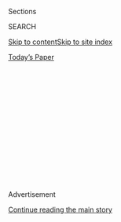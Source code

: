 <div id="app">

<div>

<div>

<div>

<div class="NYTAppHideMasthead css-1q2w90k e1suatyy0">

<div class="section css-ui9rw0 e1suatyy2">

<div class="css-eph4ug er09x8g0">

<div class="css-6n7j50">

</div>

<span class="css-1dv1kvn">Sections</span>

<div class="css-10488qs">

<span class="css-1dv1kvn">SEARCH</span>

</div>

[Skip to content](#site-content)[Skip to site
index](#site-index)

</div>

<div class="css-10698na e1huz5gh0">

</div>

</div>

<div id="masthead-bar-one" class="section hasLinks css-15hmgas e1csuq9d3">

<div class="css-uqyvli e1csuq9d0">

</div>

<div class="css-1uqjmks e1csuq9d1">

</div>

<div class="css-9e9ivx">

[](https://myaccount.nytimes3xbfgragh.onion/auth/login?response_type=cookie&client_id=vi)

</div>

<div class="css-1bvtpon e1csuq9d2">

[Today’s
Paper](https://www.nytimes3xbfgragh.onion/section/todayspaper)

</div>

</div>

</div>

</div>

<div data-aria-hidden="false">

<div id="site-content" data-role="main">

<div>

<div class="css-1aor85t" style="opacity:0.000000001;z-index:-1;visibility:hidden">

<div class="css-1hqnpie">

<div class="css-epjblv">

<span class="css-17xtcya">[Opinion](/section/opinion)</span><span class="css-x15j1o">|</span><span class="css-fwqvlz">Maybe
This Isn’t Such a Good Time to Prosecute a Culture
War</span>

</div>

<div class="css-k008qs">

<div class="css-1iwv8en">

<span class="css-18z7m18"></span>

<div>

</div>

</div>

<span class="css-1n6z4y">https://nyti.ms/2DeKoWF</span>

<div class="css-1705lsu">

<div class="css-4xjgmj">

<div class="css-4skfbu" data-role="toolbar" data-aria-label="Social Media Share buttons, Save button, and Comments Panel with current comment count" data-testid="share-tools">

  - 
  - 
  - 
  - 
    
    <div class="css-6n7j50">
    
    </div>

  - 
  - 

</div>

</div>

</div>

</div>

</div>

</div>

<div id="NYT_TOP_BANNER_REGION" class="css-13pd83m">

</div>

<div id="top-wrapper" class="css-1sy8kpn">

<div id="top-slug" class="css-l9onyx">

Advertisement

</div>

[Continue reading the main
story](#after-top)

<div class="ad top-wrapper" style="text-align:center;height:100%;display:block;min-height:250px">

<div id="top" class="place-ad" data-position="top" data-size-key="top">

</div>

</div>

<div id="after-top">

</div>

</div>

<div>

<div class="css-v5btjw etb61u70">

<div class="css-v05ibm etb61u71">

[Opinion](/section/opinion)

</div>

</div>

<div id="sponsor-wrapper" class="css-1hyfx7x">

<div id="sponsor-slug" class="css-19vbshk">

Supported by

</div>

[Continue reading the main
story](#after-sponsor)

<div id="sponsor" class="ad sponsor-wrapper" style="text-align:center;height:100%;display:block">

</div>

<div id="after-sponsor">

</div>

</div>

<div class="css-186x18t">

</div>

<div class="css-1vkm6nb ehdk2mb0">

# Maybe This Isn’t Such a Good Time to Prosecute a Culture War

</div>

Trump has gone to the well one time too many.

<div class="css-18e8msd">

<div class="css-vp77d3 epjyd6m0">

<div class="css-1p10dcb ey68jwv0" data-aria-hidden="true">

[![Jamelle
Bouie](https://static01.graylady3jvrrxbe.onion/images/2019/01/24/opinion/jamelle-bouie/jamelle-bouie-thumbLarge-v3.png
"Jamelle Bouie")](https://www.nytimes3xbfgragh.onion/column/jamelle-bouie)

</div>

<div class="css-1baulvz">

By [<span class="css-1baulvz last-byline" itemprop="name">Jamelle
Bouie</span>](https://www.nytimes3xbfgragh.onion/column/jamelle-bouie)

<div class="css-8atqhb">

Opinion Columnist

</div>

</div>

</div>

  - July 7,
    2020

  - 
    
    <div class="css-4xjgmj">
    
    <div class="css-d8bdto" data-role="toolbar" data-aria-label="Social Media Share buttons, Save button, and Comments Panel with current comment count" data-testid="share-tools">
    
      - 
      - 
      - 
      - 
        
        <div class="css-6n7j50">
        
        </div>
    
      - 
      - 
    
    </div>
    
    </div>

</div>

<div class="css-79elbk" data-testid="photoviewer-wrapper">

<div class="css-z3e15g" data-testid="photoviewer-wrapper-hidden">

</div>

<div class="css-1a48zt4 ehw59r15" data-testid="photoviewer-children">

![<span class="css-16f3y1r e13ogyst0" data-aria-hidden="true">President
Trump arriving onstage to speak at a campaign rally in Tulsa, Okla., on
June
20.</span><span class="css-cnj6d5 e1z0qqy90" itemprop="copyrightHolder"><span class="css-1ly73wi e1tej78p0">Credit...</span><span><span>Evan
Vucci/Associated
Press</span></span></span>](https://static01.graylady3jvrrxbe.onion/images/2020/07/07/opinion/07bouie1/merlin_173773299_951c6a7b-fd35-42c8-872b-3944a0870554-articleLarge.jpg?quality=75&auto=webp&disable=upscale)

</div>

</div>

</div>

<div class="section meteredContent css-1r7ky0e" name="articleBody" itemprop="articleBody">

<div class="css-1fanzo5 StoryBodyCompanionColumn">

<div class="css-53u6y8">

Donald Trump made his name in Republican Party politics as a “birther,”
a true believer in — and an evangelist for — the racist conspiracy
theory that Barack Obama was a foreign-born, illegitimate president.
Having stoked a wave of white grievance and resentment, Trump rode it,
first to influence — let’s not forget that Mitt Romney came to receive
Trump’s [endorsement](https://youtu.be/nmwzGMmGcJw) in person during the
2012 presidential race — and then to the summit of power as president
himself.

Now, because of a pandemic Trump refuses to address (“We need to live
with it,”
[officials](https://www.nbcnews.com/politics/politics-news/we-need-live-it-white-house-readies-new-message-nation-n1232884)
in his administration say), his power is at risk. If the election were
held today, Trump would almost certainly lose in a landslide. His sole
good fortune at the moment is that the election won’t be held for
another four months, giving him time to close his [10-point
gap](https://projects.fivethirtyeight.com/polls/) with Joe Biden and
turn his campaign around.

But to do that, Trump would have to take responsibility for and respond
to events properly. He would have to show the voting public that he is
capable of presidential leadership. And this, more than anything, is
beyond both his interest and his ability. Trump does not want to govern
and could not do it if he tried.

</div>

</div>

<div>

</div>

<div class="css-1fanzo5 StoryBodyCompanionColumn">

<div class="css-53u6y8">

Instead, as he sees it, the path to re-election lies with the instincts
that brought him to power in the first place. With enough racist
demagogy, Trump seems to think, he’ll close the gap with Biden and eke
out another win in the Electoral College. But it is one thing to run a
backlash campaign, as Trump did four years ago, in a growing economy in
which most people aren’t acutely worried about their lives and futures.
In that environment, where material needs are mostly met, voters can
afford to either look past racial animus or embrace it as a kind of
luxury political good. When conditions are on the decline, however, they
want actual solutions, and the politics of resentment are, by
themselves, a much harder sell.

</div>

</div>

<div class="css-1fanzo5 StoryBodyCompanionColumn">

<div class="css-53u6y8">

Not that Trump isn’t trying. In just the last two weeks, he has
[re-tweeted](https://www.latimes.com/world-nation/story/2020-06-28/trump-tweets-video-with-white-power-chant-then-deletes-it)
a video of a supporter in Florida shouting “white power,”
[threatened](https://www.politico.com/news/2020/07/01/trump-hud-fair-housing-rule-346996)
to scrap an Obama-era fair housing rule meant to break patterns of
segregation (citing its “devastating impact” on suburbs), promised to
[veto](https://www.npr.org/2020/07/01/885944809/trump-vows-to-veto-defense-bill-if-it-removes-confederate-names-from-military-ba)
a defense funding bill that would also take the names of Confederate
generals off military bases, and
[called](https://twitter.com/realdonaldtrump/status/1278324680311681024?s=21)
New York City’s decision to paint “Black Lives Matter” on Fifth Avenue a
“symbol of hate” that was “denigrating” to this “luxury avenue.”

<div class="css-1q1hscp">

<div class="css-1xk4eoy">

<div id="JBO">

</div>

</div>

</div>

Rather than use the Independence Day weekend to make a plea for national
unity — the usual election-year approach for an incumbent — Trump took
the holiday as an opportunity to
[excoriate](https://www.whitehouse.gov/briefings-statements/remarks-president-trump-south-dakotas-2020-mount-rushmore-fireworks-celebration-keystone-south-dakota/)
the millions of Americans protesting for racial justice as “evil”
heralds of a new “far-left fascism” who seek “the end of America.”
Speaking underneath Mount Rushmore on July 3, Trump warned that “Our
nation is witnessing a merciless campaign to wipe out our history,
defame our heroes, erase our values and indoctrinate our children.”

Trump continued along these lines on Monday with an attack on Bubba
Wallace, the only Black full-time driver in NASCAR. “Has @BubbaWallace
apologized to all of those great NASCAR drivers & officials who came to
his aid, stood by his side, & were willing to sacrifice everything for
him, only to find out that the whole thing was just another HOAX?”, the
president [wrote on
Twitter](https://twitter.com/realdonaldtrump/status/1280117571874951170?s=21).
“That & Flag decision has caused lowest ratings EVER\!”

</div>

</div>

<div class="css-1fanzo5 StoryBodyCompanionColumn">

<div class="css-53u6y8">

Wallace was one of the leading voices in NASCAR arguing for removing the
Confederate flag from events and banning it from the stands. When a
member of his team discovered a noose in Wallace’s stall at Talladega
Superspeedway in Alabama, NASCAR launched an investigation, concluding
that the noose had been in the stall since October of last year. Some
observers, particularly those hostile to the Confederate flag ban,
decided that this meant the noose was a hoax. But NASCAR officials
rejected this view. “Bubba Wallace and the 43 team had nothing to do
with this,” Steve Phelps, the president of NASCAR,
[said](https://ftw.usatoday.com/2020/06/nascar-bubba-wallace-noose-talladega-investigation-steve-phelps).
“Bubba Wallace has done nothing but represent this sport with courage,
class and dignity.”

If conditions now were like those in January — if unemployment was still
low and there wasn’t mass unrest and a deadly pandemic wasn’t continuing
to rage out of control — then the president’s rhetoric might actually
work to mobilize his supporters. Part of the story of the 2016 election
was the movement, into the Republican coalition, [of cross-pressured
voters](https://www.nytimes3xbfgragh.onion/2019/03/29/opinion/sunday/trump-obamacare.html)
who opposed conservative anti-government ideology but were also repelled
by immigration, Islam and racial liberalism. Trump appealed to these
voters by pledging support for policies like Social Security and
Medicare while also demonizing racial and religious minorities.

But just as important as his message was the overall condition of the
economy. It wasn’t perfect, but it was good enough. Unemployment was
down, growth was steady and wages were up. The economy wasn’t on the
back burner, but it also wasn’t the most salient issue of the election.
This gave a candidate like Trump the political space to bring other
issues to the fore. And he took it.

It is possible that Trump would have succeeded under worse economic
conditions; that a crashing economy would have made those
cross-pressured voters even more eager to support a racist, demagogic
candidate. We have something of a comparison point in the 2008 election,
when Sarah Palin brought Trump-like energy to the Republican
presidential ticket, nearly eclipsing John McCain, the presidential
nominee. She drew huge crowds with furious denunciations of Obama that
[centered
on](https://radio.wosu.org/post/how-sarah-palin-paved-way-donald-trump#stream/0)
a sense of him as foreign and un-American. “I am just so fearful that
this is not a man who sees America the way you and I see America,”
[Palin
told](https://books.google.com/books?id=7eKrQrTafusC&lpg=PA152&ots=MEzOQJgKyM&dq=%22not%20a%20man%20who%20sees%20america%20the%20way%20you%20and%20i%20see%20america%22&pg=PA152#v=onepage&q=%22not%20a%20man%20who%20sees%20america%20the%20way%20you%20and%20i%20see%20america%22&f=false)
a nearly all-white crowd of supporters a month before the election.

And yet the kinds of voters Palin tried to appeal to — the kinds of
voters who would eventually back Trump — stayed, for the most part,
within the Democratic fold that year. They may have been uncomfortable
with the idea of a Black president, but they were outright opposed to
another four years of Republican economic policy.

Or consider George Wallace, whose politics of cultural rage and racial
resentment resonated with voters at a moment, the late 1960s, of
relative security and prosperity, not decline and desperation. It’s not
that demagogues never triumph in bad economic conditions, but that good
times may bring some voters to feel that they can afford to vote their
resentments.

If this is true — if it takes a decent economy to make voters conducive
to the campaign Trump wants to run — then he is, at this moment,
speeding down an electoral dead-end. As long as Covid-19 is out of
control, as long as there is mass suffering, sickness and economic
distress, then nothing short of actually doing his job will help him get
ahead. There simply is no substitute for good governance.

Trump can spend the next four months raging against protesters,
defending Confederate monuments and attacking Black celebrities. He can
play the hits for his supporters and whip his most devoted followers
into a frenzy of MAGA enthusiasm. He can turn up the racism dial as much
as he wants and as far as it will go. But if he’s looking for approval,
he won’t get it.

*The Times is committed to publishing* [*a diversity of
letters*](https://www.nytimes3xbfgragh.onion/2019/01/31/opinion/letters/letters-to-editor-new-york-times-women.html)
*to the editor. We’d like to hear what you think about this or any of
our articles. Here are some*
[*tips*](https://help.nytimes3xbfgragh.onion/hc/en-us/articles/115014925288-How-to-submit-a-letter-to-the-editor)*.
And here's our email:*
[*letters@NYTimes.com*](mailto:letters@NYTimes.com)*.*

*Follow The New York Times Opinion section on*
[*Facebook*](https://www.facebookcorewwwi.onion/nytopinion)*,* [*Twitter
(@NYTopinion)*](http://twitter.com/NYTOpinion) *and*
[*Instagram*](https://www.instagram.com/nytopinion/)*.*

</div>

</div>

</div>

<div>

</div>

<div>

</div>

<div>

</div>

<div>

<div id="bottom-wrapper" class="css-1ede5it">

<div id="bottom-slug" class="css-l9onyx">

Advertisement

</div>

[Continue reading the main
story](#after-bottom)

<div id="bottom" class="ad bottom-wrapper" style="text-align:center;height:100%;display:block;min-height:90px">

</div>

<div id="after-bottom">

</div>

</div>

</div>

</div>

</div>

## Site Index

<div>

</div>

## Site Information Navigation

  - [© <span>2020</span> <span>The New York Times
    Company</span>](https://help.nytimes3xbfgragh.onion/hc/en-us/articles/115014792127-Copyright-notice)

<!-- end list -->

  - [NYTCo](https://www.nytco.com/)
  - [Contact
    Us](https://help.nytimes3xbfgragh.onion/hc/en-us/articles/115015385887-Contact-Us)
  - [Work with us](https://www.nytco.com/careers/)
  - [Advertise](https://nytmediakit.com/)
  - [T Brand Studio](http://www.tbrandstudio.com/)
  - [Your Ad
    Choices](https://www.nytimes3xbfgragh.onion/privacy/cookie-policy#how-do-i-manage-trackers)
  - [Privacy](https://www.nytimes3xbfgragh.onion/privacy)
  - [Terms of
    Service](https://help.nytimes3xbfgragh.onion/hc/en-us/articles/115014893428-Terms-of-service)
  - [Terms of
    Sale](https://help.nytimes3xbfgragh.onion/hc/en-us/articles/115014893968-Terms-of-sale)
  - [Site
    Map](https://spiderbites.nytimes3xbfgragh.onion)
  - [Help](https://help.nytimes3xbfgragh.onion/hc/en-us)
  - [Subscriptions](https://www.nytimes3xbfgragh.onion/subscription?campaignId=37WXW)

</div>

</div>

</div>

</div>
